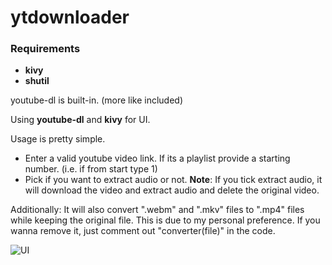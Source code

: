 # ytdownloader

### Requirements
* **kivy**
* **shutil**

youtube-dl is built-in. (more like included)


Using **youtube-dl** and **kivy** for UI.

Usage is pretty simple.
- Enter a valid youtube video link. If its a playlist provide a starting number. (i.e. if from start type 1)
- Pick if you want to extract audio or not. **Note**: If you tick extract audio, it will download the video and extract audio and delete the original video.

Additionally: It will also convert ".webm" and ".mkv" files to ".mp4" files while keeping the original file. This is due to my personal preference. If you wanna remove it, just comment out "converter(file)" in the code.


![UI](https://github.com/Kyuraa/ytdownloader/tree/main/image.png)